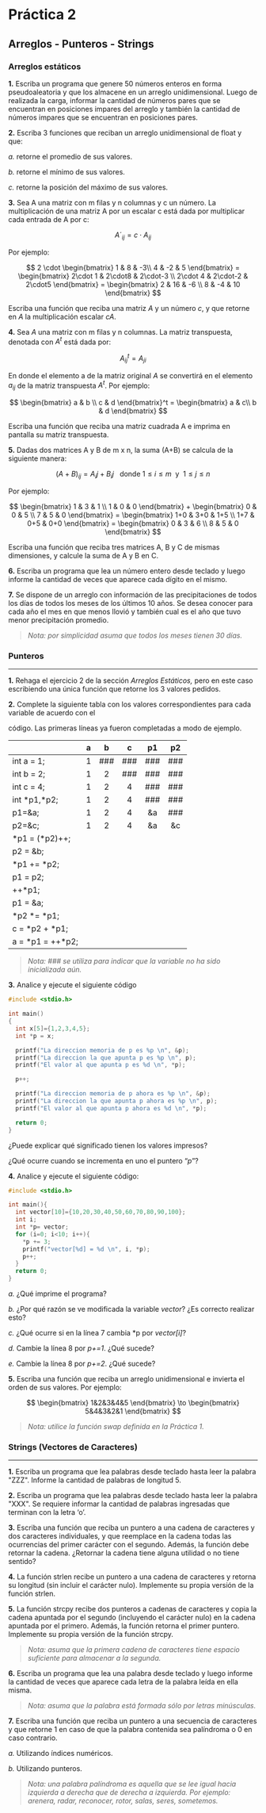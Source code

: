 ﻿# **Práctica 2**

## **Arreglos - Punteros - Strings**

### **Arreglos estáticos**

**1\.** Escriba un programa que genere 50 números enteros en forma pseudoaleatoria y que los almacene en un arreglo unidimensional. Luego de realizada la carga, informar la cantidad de números pares que se encuentran en posiciones impares del arreglo y también la cantidad de números impares que se encuentran en posiciones pares.

**2\.** Escriba 3 funciones que reciban un arreglo unidimensional de float y que:

*a.* retorne el promedio de sus valores.

*b.* retorne el mínimo de sus valores.

*c.* retorne la posición del máximo de sus valores.

**3\.** Sea A una matriz con m filas y n columnas y c un número. La multiplicación de una matriz A por un escalar c está dada por multiplicar cada entrada de A por c:

$$ 
{
  A´_{ij}=c\cdot A_{ij}
}
$$

Por ejemplo:

$$
2 \cdot
\begin{bmatrix}
1 & 8 & -3\\
4 & -2 & 5
\end{bmatrix} =
\begin{bmatrix}
2\cdot 1 & 2\cdot8 & 2\cdot-3 \\
2\cdot 4 & 2\cdot-2 & 2\cdot5
\end{bmatrix} =
\begin{bmatrix}
2 & 16 & -6 \\
8 & -4 & 10
\end{bmatrix}
$$

Escriba una función que reciba una matriz *A* y un número *c*, y que retorne en *A* la multiplicación escalar *cA*.

**4\.** Sea $A$ una matriz con m filas y n columnas. La matriz transpuesta, denotada con $A^t$ está dada por:

$$
A_{ij}^t=A_{ji}
$$


En donde el elemento a de la matriz original $A$ se convertirá en el elemento $a_{ij}$ de la matriz transpuesta $A^t$. Por ejemplo:

$$
\begin{bmatrix}
a & b \\
c & d
\end{bmatrix}^t =
\begin{bmatrix}
a & c\\
b & d
\end{bmatrix}
$$


Escriba una función que reciba una matriz cuadrada A e imprima en pantalla su matriz transpuesta.

**5\.** Dadas dos matrices A y B de m x n, la suma (A+B) se calcula de la siguiente manera:

$$
(A+B)_{ij}=A_ij+B_ij \ \ \  \text{donde } 1\le i \le m \ \ \text{y } \ 1\le j \le n 
$$

Por ejemplo:

$$
\begin{bmatrix}
1 & 3 & 1 \\
1 & 0 & 0
\end{bmatrix} + 
\begin{bmatrix}
0 & 0 & 5 \\
7 & 5 & 0
\end{bmatrix} =
\begin{bmatrix}
1+0 & 3+0 & 1+5 \\
1+7 & 0+5 & 0+0
\end{bmatrix} =
\begin{bmatrix}
0 & 3 & 6 \\
8 & 5 & 0
\end{bmatrix}
$$

Escriba una función que reciba tres matrices A, B y C de mismas dimensiones, y calcule la suma de A y B en C.

**6\.** Escriba un programa que lea un número entero desde teclado y luego informe la cantidad de veces que aparece cada dígito en el mismo.

**7\.** Se dispone de un arreglo con información de las precipitaciones de todos los días de todos los meses de los últimos 10 años. Se desea conocer para cada año el mes en que menos llovió y también cual es el año que tuvo menor precipitación promedio.

> *Nota: por simplicidad asuma que todos los meses tienen 30 días.*

### **Punteros**
---

**1\.** Rehaga el ejercicio 2 de la sección *Arreglos Estáticos,* pero en este caso escribiendo una única función que retorne los 3 valores pedidos.

**2\.** Complete la siguiente tabla con los valores correspondientes para cada variable de acuerdo con el

código. Las primeras líneas ya fueron completadas a modo de ejemplo.

| | a | b | c | p1 | p2 |
|:--|:-:|:-:|:-:|:-:|:-:|
|int a = 1;|1|###|###|###|###|
|int b = 2;|1|2|###|###|###|
|int c = 4;|1|2|4|###|###|
|int *p1,\*p2;|1|2|4|###|###|
|p1=&a;|1|2|4|&a|###|
|p2=&c;|1|2|4|&a|&c|
|*p1 = (\*p2)++;|||||
|p2 = &b;|||||
|*p1 += \*p2;|||||
|p1 = p2;|||||
|++*p1;|||||
|p1 = &a;|||||
|*p2 *= *p1;|||||
|c = *p2 + *p1;|||||
|a = *p1 = ++\*p2;|||||

>*Nota: ### se utiliza para indicar que la variable no ha sido inicializada aún.*

**3\.** Analice y ejecute el siguiente código
```c
#include <stdio.h>

int main()
{
  int x[5]={1,2,3,4,5};
  int *p = x;

  printf("La direccion memoria de p es %p \n", &p);
  printf("La direccion la que apunta p es %p \n", p);
  printf("El valor al que apunta p es %d \n", *p);

  p++;

  printf("La direccion memoria de p ahora es %p \n", &p);
  printf("La direccion la que apunta p ahora es %p \n", p);
  printf("El valor al que apunta p ahora es %d \n", *p);

  return 0;
}
```
¿Puede explicar qué significado tienen los valores impresos?

¿Qué ocurre cuando se incrementa en uno el puntero “*p*”?


**4\.** Analice y ejecute el siguiente código:

```c
#include <stdio.h>

int main(){
  int vector[10]={10,20,30,40,50,60,70,80,90,100};
  int i;
  int *p= vector;
  for (i=0; i<10; i++){
    *p += 3;
    printf("vector[%d] = %d \n", i, *p);
    p++;
  }
  return 0;
}
```

*a.* ¿Qué imprime el programa?

*b.* ¿Por qué razón se ve modificada la variable *vector*? ¿Es correcto realizar esto?

*c.* ¿Qué ocurre si en la línea 7 cambia \*p por *vector[i]*?

*d.* Cambie la línea 8 por *p+=1*. ¿Qué sucede?

*e.* Cambie la línea 8 por *p+=2*. ¿Qué sucede?

**5\.** Escriba una función que reciba un arreglo unidimensional e invierta el orden de sus valores. Por ejemplo:

$$
\begin{bmatrix}
1&2&3&4&5
\end{bmatrix} \to
\begin{bmatrix}
5&4&3&2&1
\end{bmatrix}
$$

>*Nota: utilice la función swap definida en la Práctica 1.*

### **Strings (Vectores de Caracteres)**
---
**1\.** Escriba un programa que lea palabras desde teclado hasta leer la palabra "ZZZ". Informe la cantidad de palabras de longitud 5.

**2\.** Escriba un programa que lea palabras desde teclado hasta leer la palabra "XXX". Se requiere informar la cantidad de palabras ingresadas que terminan con la letra ‘o’.

**3\.** Escriba una función que reciba un puntero a una cadena de caracteres y dos caracteres individuales, y que reemplace en la cadena todas las ocurrencias del primer carácter con el segundo. Además, la función debe retornar la cadena. ¿Retornar la cadena tiene alguna utilidad o no tiene sentido?

**4\.** La función strlen recibe un puntero a una cadena de caracteres y retorna su longitud (sin incluir el carácter nulo). Implemente su propia versión de la función strlen.

**5\.** La función strcpy recibe dos punteros a cadenas de caracteres y copia la cadena apuntada por el segundo (incluyendo el carácter nulo) en la cadena apuntada por el primero. Además, la función retorna el primer puntero. Implemente su propia versión de la función strcpy.

> *Nota: asuma que la primera cadena de caracteres tiene espacio suficiente para almacenar a la segunda.*

**6\.** Escriba un programa que lea una palabra desde teclado y luego informe la cantidad de veces que aparece cada letra de la palabra leída en ella misma.

> *Nota: asuma que la palabra está formada sólo por letras minúsculas.*

**7\.** Escriba una función que reciba un puntero a una secuencia de caracteres y que retorne 1 en caso de que la palabra contenida sea palíndroma o 0 en caso contrario.

*a.* Utilizando índices numéricos.

*b.* Utilizando punteros.

> *Nota: una palabra palíndroma es aquella que se lee igual hacia izquierda a derecha que de derecha a izquierda. Por ejemplo: arenera, radar, reconocer, rotor, salas, seres, sometemos.*
